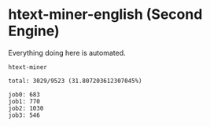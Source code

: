 # htext-miner-english (Second Engine)

Everything doing here is automated.

```
htext-miner

total: 3029/9523 (31.807203612307045%)

job0: 683
job1: 770
job2: 1030
job3: 546
```